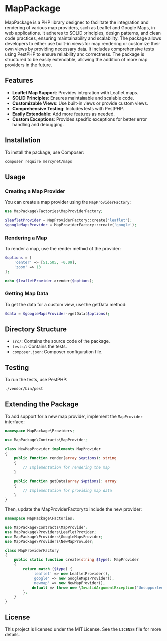 # MapPackage

MapPackage is a PHP library designed to facilitate the integration and rendering of various map providers, such as Leaflet and Google Maps, in web applications. It adheres to SOLID principles, design patterns, and clean code practices, ensuring maintainability and scalability. The package allows developers to either use built-in views for map rendering or customize their own views by providing necessary data. It includes comprehensive tests using PestPHP to ensure reliability and correctness. The package is structured to be easily extendable, allowing the addition of more map providers in the future.

## Features

- **Leaflet Map Support**: Provides integration with Leaflet maps.
- **SOLID Principles**: Ensures maintainable and scalable code.
- **Customizable Views**: Use built-in views or provide custom views.
- **Comprehensive Testing**: Includes tests with PestPHP.
- **Easily Extendable**: Add more features as needed.
- **Custom Exceptions**: Provides specific exceptions for better error handling and debugging.

## Installation

To install the package, use Composer:

```bash
composer require mercynet/maps
```
## Usage

### Creating a Map Provider

You can create a map provider using the `MapProviderFactory`:

```php
use MapPackage\Factories\MapProviderFactory;

$leafletProvider = MapProviderFactory::create('leaflet');
$googleMapsProvider = MapProviderFactory::create('google');
```

### Rendering a Map

To render a map, use the render method of the provider:

```php
$options = [
    'center' => [51.505, -0.09],
    'zoom' => 13
];

echo $leafletProvider->render($options);
```

### Getting Map Data

To get the data for a custom view, use the getData method:

```php
$data = $googleMapsProvider->getData($options);
```

## Directory Structure

- `src/`: Contains the source code of the package.
- `tests/`: Contains the tests.
- `composer.json`: Composer configuration file.

## Testing

To run the tests, use PestPHP:

```bash
./vendor/bin/pest
```

## Extending the Package

To add support for a new map provider, implement the `MapProvider` interface:

```php
namespace MapPackage\Providers;

use MapPackage\Contracts\MapProvider;

class NewMapProvider implements MapProvider
{
    public function render(array $options): string
    {
        // Implementation for rendering the map
    }

    public function getData(array $options): array
    {
        // Implementation for providing map data
    }
}
```

Then, update the MapProviderFactory to include the new provider:

```php
namespace MapPackage\Factories;

use MapPackage\Contracts\MapProvider;
use MapPackage\Providers\LeafletProvider;
use MapPackage\Providers\GoogleMapsProvider;
use MapPackage\Providers\NewMapProvider;

class MapProviderFactory
{
    public static function create(string $type): MapProvider
    {
        return match ($type) {
            'leaflet' => new LeafletProvider(),
            'google' => new GoogleMapsProvider(),
            'newmap' => new NewMapProvider(),
            default => throw new \InvalidArgumentException("Unsupported map provider type: $type"),
        };
    }
}
```

## License

This project is licensed under the MIT License. See the `LICENSE` file for more details.
